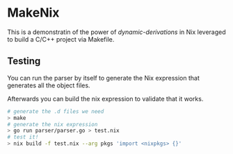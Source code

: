 # MakeNix

This is a demonstratin of the power of _dynamic-derivations_ in Nix leveraged to build a C/C++ project via Makefile.

## Testing

You can run the parser by itself to generate the Nix expression that generates all the object files.

Afterwards you can build the nix expression to validate that it works.

```sh
# generate the .d files we need
> make 
# generate the nix expression
> go run parser/parser.go > test.nix
# test it!
> nix build -f test.nix --arg pkgs 'import <nixpkgs> {}'
```